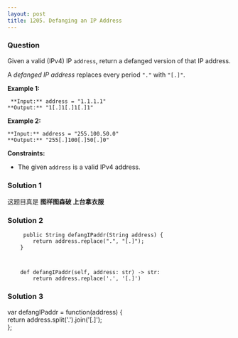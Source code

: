 ```yaml
---
layout: post
title: 1205. Defanging an IP Address
---
```

### Question
Given a valid (IPv4) IP `address`, return a defanged version of that IP
address.

A _defanged  IP address_ replaces every period `"."` with `"[.]"`.



 **Example 1:**

    
    
     **Input:** address = "1.1.1.1"
    **Output:** "1[.]1[.]1[.]1"
    

**Example 2:**

    
    
    **Input:** address = "255.100.50.0"
    **Output:** "255[.]100[.]50[.]0"
    



 **Constraints:**

  * The given `address` is a valid IPv4 address.

### Solution 1
这题目真是 **图样图森破 上台拿衣服**


### Solution 2
    
    
         public String defangIPaddr(String address) {
            return address.replace(".", "[.]");
        }
    
    
    
        def defangIPaddr(self, address: str) -> str:
            return address.replace('.', '[.]')
    


### Solution 3
var defangIPaddr = function(address) {  
return address.split('.').join('[.]');  
};



